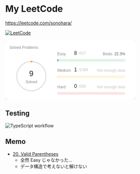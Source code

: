# My LeetCode
https://leetcode.com/sonohara/

[![LeetCode](https://img.shields.io/badge/Solved-10%2F2598-black.svg?&color=%23ffa116style=flat&logo=leetcode&logoColor=yellow)](https://leetcode.com/sonohara/)

![TypeScript workflow](score.png)


## Testing
![TypeScript workflow](https://github.com/sonohara/my-leetcode/actions/workflows/TypeScript.yml/badge.svg)


## Memo
- [20. Valid Parentheses](https://leetcode.com/problems/valid-parentheses/)
  - 全然 Easy じゃなかった…
  - データ構造で考えないと解けない 
